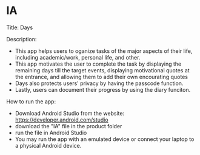 # IA

Title: Days

Description: 
- This app helps users to oganize tasks of the major aspects of their life, including academic/work, personal life, and other.
- This app motivates the user to complete the task by displaying the remaining days till the target events, displaying motivational quotes at the entrance,
  and allowing them to add their own encourating quotes
- Days also protects users' privacy by having the passcode function.
- Lastly, users can document their progress by using the diary funciton.

How to run the app:
- Download Android Studio from the website: https://developer.android.com/studio
- download the "IA" file in the product folder
- run the file in Android Studio
- You may run the app with an emulated device or connect your laptop to a physical Android device.
